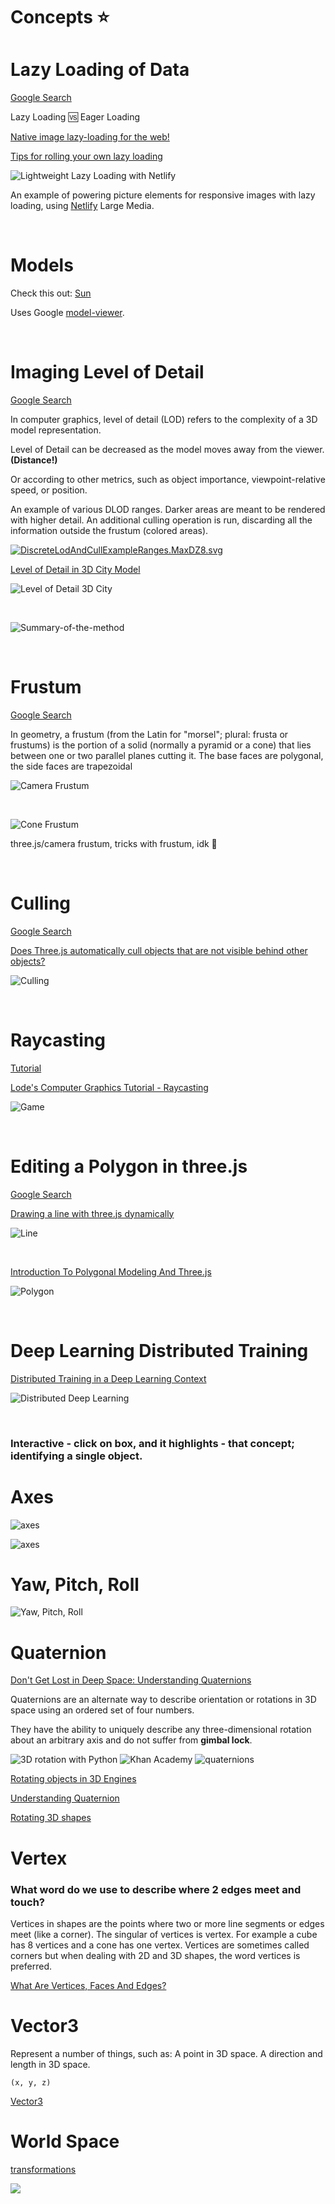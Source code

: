 # Concepts ⭐️

# Lazy Loading of Data 

[Google Search](https://www.google.com/search?q=lazy+loading+of+data&oq=lazy+loading+of+data&aqs=chrome..69i57j0i22i30l9.2657j0j7&sourceid=chrome&ie=UTF-8)

Lazy Loading 🆚 Eager Loading

[Native image lazy-loading for the web!](https://addyosmani.com/blog/lazy-loading/)

[Tips for rolling your own lazy loading](https://css-tricks.com/tips-for-rolling-your-own-lazy-loading/)

![Lightweight Lazy Loading with Netlify](img/css-tricks.jpg)

An example of powering picture elements for responsive images with lazy loading, using [Netlify](https://lazy-load-nlm.netlify.com) Large Media.

<br>

# Models

Check this out: [Sun](https://g.co/kgs/Vr4cvA)

Uses Google [model-viewer](https://unpkg.com/@google/model-viewer/dist/model-viewer.min.js).

<br>

# Imaging Level of Detail

[Google Search](https://www.google.com/search?q=imaging+level+of+detail&oq=imaging+level+of+detail&aqs=chrome..69i57j33i160j33i299l2.12167j0j7&sourceid=chrome&ie=UTF-8)

In computer graphics, level of detail (LOD) refers to the complexity of a 3D model representation.

Level of Detail can be decreased as the model moves away from the viewer. **(Distance!)**

Or according to other metrics, such as object importance, viewpoint-relative speed, or position.

An example of various DLOD ranges. Darker areas are meant to be rendered with higher detail. An additional culling operation is run, discarding all the information outside the frustum (colored areas).

<p><a href="https://commons.wikimedia.org/wiki/File:DiscreteLodAndCullExampleRanges.MaxDZ8.svg#/media/File:DiscreteLodAndCullExampleRanges.MaxDZ8.svg"><img src="https://upload.wikimedia.org/wikipedia/commons/thumb/3/3f/DiscreteLodAndCullExampleRanges.MaxDZ8.svg/256px-DiscreteLodAndCullExampleRanges.MaxDZ8.svg.png" alt="DiscreteLodAndCullExampleRanges.MaxDZ8.svg"></a></p>

[Level of Detail in 3D City Model](https://www.treistek.com/post/level-of-detail-in-3d-city-model)

![Level of Detail 3D City](img/level-of-detail-in-3d-city-model.jpg)

<br>

![Summary-of-the-method](img/Summary-of-the-method-Level-of-detail-LOD-triangulated-irregular-network-TIN.jpg)

<br>

# Frustum

[Google Search](https://www.google.com/search?q=frustum&spell=1&sa=X&ved=2ahUKEwiMwrK0n875AhWgj4kEHThuApkQBSgAegQIAhA1&biw=1389&bih=729&dpr=2.5)

In geometry, a frustum (from the Latin for "morsel"; plural: frusta or frustums) is the portion of a solid (normally a pyramid or a cone) that lies between one or two parallel planes cutting it. The base faces are polygonal, the side faces are trapezoidal

![Camera Frustum](img/VisualCameraFrustum.jpg)

<br>

![Cone Frustum](img/Frustum-Of-A-Cone-4.jpg)

three.js/camera frustum, tricks with frustum, idk 🤔

<br>

# Culling

[Google Search](https://www.google.com/search?q=three.js+culling&oq=three.js+culling&aqs=chrome..69i57j0i22i30l6j0i390l3.2220j0j7&sourceid=chrome&ie=UTF-8)

[Does Three.js automatically cull objects that are not visible behind other objects?](https://stackoverflow.com/questions/67428704/does-three-js-automatically-cull-objects-that-are-not-visible-behind-other-objec)

![Culling](img/tree.jpg)

<br>

# Raycasting

[Tutorial](http://soledadpenades.com/articles/three-js-tutorials/object-picking/)

[Lode's Computer Graphics Tutorial - Raycasting](https://lodev.org/cgtutor/raycasting.html)

![Game](img/Wolfenstein_3D_Screenshot.jpg)

<br>

# Editing a Polygon in three.js

[Google Search](https://www.google.com/search?q=editing+a+polygon+in+three.js&oq=editing+a+polygon+in+three.js&aqs=chrome..69i57j33i22i29i30l5.3805j0j7&sourceid=chrome&ie=UTF-8)

[Drawing a line with three.js dynamically](https://stackoverflow.com/questions/31399856/drawing-a-line-with-three-js-dynamically)

![Line](img/aVBCe.jpg)

<br>

[Introduction To Polygonal Modeling And Three.js](https://www.smashingmagazine.com/2013/09/introduction-to-polygonal-modeling-and-three-js/)

![Polygon](img/polygondiagram-large-mini.jpg)

<br>

# Deep Learning Distributed Training

[Distributed Training in a Deep Learning Context](https://blog.ovhcloud.com/distributed-training-in-a-deep-learning-context/)

![Distributed Deep Learning](img/distributed_dl_architecture.jpg)

<br>

### Interactive - click on box, and it highlights - that concept; identifying a single object.

# Axes

![axes](img/x-y-z-2.png)

![axes](img/x-y-z-1.png)

# Yaw, Pitch, Roll

<!-- <img src="https://www.researchgate.net/profile/Hashim-Hashim/publication/335854843/figure/fig2/AS:803963083452423@1568691144637/Graphical-representation-of-Euler-angles-with-respect-to-the-reference-axis-of-the_Q320.jpg"/> -->

![Yaw, Pitch, Roll](img/Euler-angles-with-respect-to-axis-of-rotation.jpg)

# Quaternion

[Don't Get Lost in Deep Space: Understanding Quaternions](https://www.allaboutcircuits.com/technical-articles/dont-get-lost-in-deep-space-understanding-quaternions/)

Quaternions are an alternate way to describe orientation or rotations in 3D space using an ordered set of four numbers.

They have the ability to uniquely describe any three-dimensional rotation about an arbitrary axis and do not suffer from **gimbal lock**.

<img src="https://www.meccanismocomplesso.org/wp-content/uploads/2020/09/Hamiltons-quaternions-and-3D-rotation-with-Python.jpg" alt="3D rotation with Python"/>

<img src="https://cdn.kastatic.org/ka-perseus-images/d24dd08a0ea7aaeeaa90d84f642e12998df3ffe7.svg" alt="Khan Academy"/>

<img src="https://w7.pngwing.com/pngs/1010/569/png-transparent-conversion-between-quaternions-and-euler-angles-orientation-rotation-rigid-body-angle-angle-text-symmetry-thumbnail.png" alt="quaternions"/>

[Rotating objects in 3D Engines](https://artrointel.github.io/rotating-objects/)

[Understanding Quaternion](https://www.ceva-dsp.com/ourblog/what-is-a-quaterion/)

[Rotating 3D shapes](https://www.khanacademy.org/computing/computer-programming/programming-games-visualizations/programming-3d-shapes/a/rotating-3d-shapes)

# Vertex

### What word do we use to describe where 2 edges meet and touch?

Vertices in shapes are the points where two or more line segments or edges meet (like a corner). The singular of vertices is vertex. For example a cube has 8 vertices and a cone has one vertex. Vertices are sometimes called corners but when dealing with 2D and 3D shapes, the word vertices is preferred.

[What Are Vertices, Faces And Edges?](https://thirdspacelearning.com/blog/what-are-vertices-faces-edges/)

# Vector3

Represent a number of things, such as: A point in 3D space. A direction and length in 3D space.

```text
(x, y, z)
```

[Vector3](https://threejs.org/docs/#api/en/math/Vector3)

# World Space

[transformations](https://discoverthreejs.com/book/first-steps/transformations/)

![](img/world-space.png)
